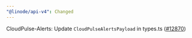 ```yaml
---
"@linode/api-v4": Changed
---
```


CloudPulse-Alerts: Update `CloudPulseAlertsPayload` in types.ts ([#12870](https://github.com/linode/manager/pull/12870))

